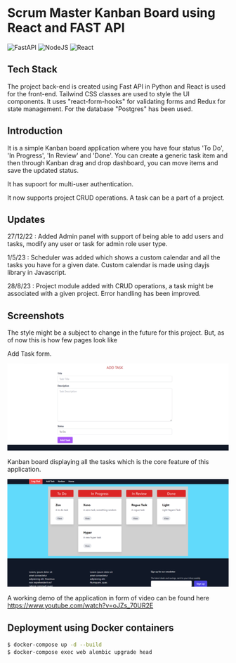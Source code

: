 # Scrum Master Kanban Board using React and FAST API

![FastAPI](https://img.shields.io/badge/FastAPI-005571?style=for-the-badge&logo=fastapi)
![NodeJS](https://img.shields.io/badge/node.js-6DA55F?style=for-the-badge&logo=node.js&logoColor=white)
![React](https://img.shields.io/badge/react-%2320232a.svg?style=for-the-badge&logo=react&logoColor=%2361DAFB)

## Tech Stack

The project back-end is created using Fast API in Python and React is used for the front-end. Tailwind CSS classes are used to style the UI components. It uses "react-form-hooks" for validating forms and Redux for state management. For the database "Postgres" has been used.

## Introduction

It is a simple Kanban board application where you have four status 'To Do', 'In Progress', 'In Review' and 'Done'. You can create a generic task item and then through Kanban drag and drop dashboard, you can move items and save the updated status.

It has supoort for multi-user authentication.

It now supports project CRUD operations. A task can be a part of a project.

## Updates

27/12/22 : Added Admin panel with support of being able to add users and tasks, modify any user or task for admin role user type.

1/5/23 : Scheduler was added which shows a custom calendar and all the tasks you have for a given date. Custom calendar is made using dayjs library in Javascript.

28/8/23 : Project module added with CRUD operations, a task might be associated with a given project. Error handling has been improved.

## Screenshots

The style might be a subject to change in the future for this project. But, as of now this is how few pages look like

Add Task form.

![alt text](./screenshots/add_task.PNG)

Kanban board displaying all the tasks which is the core feature of this application.

![alt text](./screenshots/kanban.PNG)

A working demo of the application in form of video can be found here https://www.youtube.com/watch?v=oJZs_70UR2E

## Deployment using Docker containers

```sh
$ docker-compose up -d --build
$ docker-compose exec web alembic upgrade head
```
